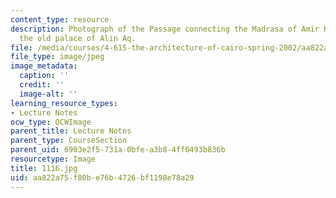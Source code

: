 ```yaml
---
content_type: resource
description: Photograph of the Passage connecting the Madrasa of Amir Khayerbak to
  the old palace of Alin Aq.
file: /media/courses/4-615-the-architecture-of-cairo-spring-2002/aa822a75f80be76b4726bf1198e78a29_1116.jpg
file_type: image/jpeg
image_metadata:
  caption: ''
  credit: ''
  image-alt: ''
learning_resource_types:
- Lecture Notes
ocw_type: OCWImage
parent_title: Lecture Notes
parent_type: CourseSection
parent_uid: 6903e2f5-731a-0bfe-a3b8-4ff0493b836b
resourcetype: Image
title: 1116.jpg
uid: aa822a75-f80b-e76b-4726-bf1198e78a29
---
```

